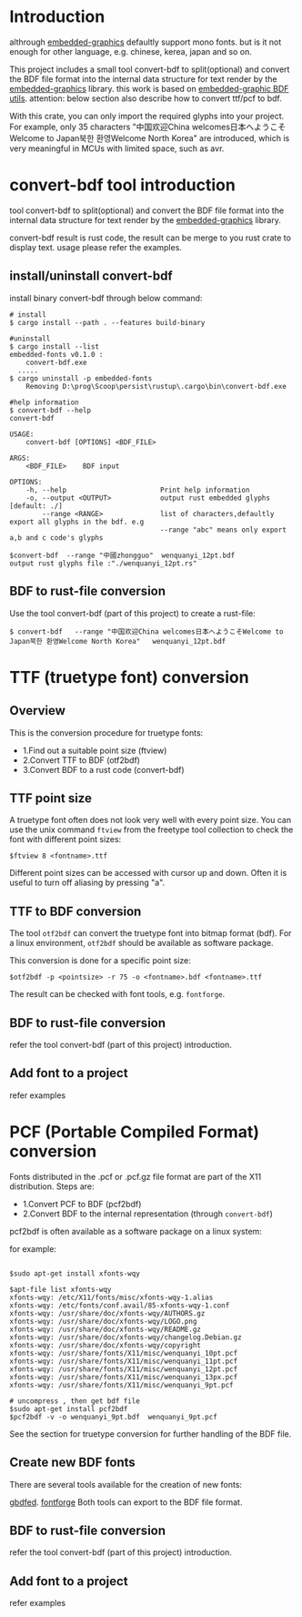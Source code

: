 # Introduction

althrough [embedded-graphics](https://github.com/embedded-graphics/embedded-graphics) defaultly support mono fonts. but is it not enough for other language, e.g. chinese, kerea, japan and so on.

This project includes a small tool convert-bdf to split(optional) and convert the BDF file format into the internal data structure for text render by the [embedded-graphics](https://github.com/embedded-graphics/embedded-graphics) library. this work is based on  [embedded-graphic BDF utils](https://github.com/embedded-graphics/bdf). attention: below section also describe how to convert ttf/pcf to bdf.

With this crate, you can only import the required glyphs into your project. For example, only 35 characters "中国欢迎China welcomes日本へようこそWelcome to Japan북한 환영Welcome North Korea" are introduced, which is very meaningful in MCUs with limited space, such as avr.

# convert-bdf tool introduction

tool convert-bdf to split(optional) and convert the BDF file format into the internal data structure for text render by the [embedded-graphics](https://github.com/embedded-graphics/embedded-graphics) library. 

convert-bdf result is rust code, the result can be merge to you rust crate to display text. usage please refer the examples.

## install/uninstall convert-bdf

install binary convert-bdf through below command:
```shell
# install
$ cargo install --path . --features build-binary

#uninstall
$ cargo install --list
embedded-fonts v0.1.0 :
    convert-bdf.exe
  .....
$ cargo uninstall -p embedded-fonts
    Removing D:\prog\Scoop\persist\rustup\.cargo\bin\convert-bdf.exe

#help information
$ convert-bdf --help
convert-bdf

USAGE:
    convert-bdf [OPTIONS] <BDF_FILE>

ARGS:
    <BDF_FILE>    BDF input

OPTIONS:
    -h, --help                       Print help information
    -o, --output <OUTPUT>            output rust embedded glyphs [default: ./]
        --range <RANGE>              list of characters,defaultly export all glyphs in the bdf. e.g
                                     --range "abc" means only export a,b and c code's glyphs

$convert-bdf  --range "中國zhongguo"  wenquanyi_12pt.bdf
output rust glyphs file :"./wenquanyi_12pt.rs"
```

## BDF to rust-file conversion
Use the tool convert-bdf (part of this project) to create a rust-file:
```shell
$ convert-bdf   --range "中国欢迎China welcomes日本へようこそWelcome to Japan북한 환영Welcome North Korea"   wenquanyi_12pt.bdf
```

# TTF (truetype font) conversion

## Overview
This is the conversion procedure for truetype fonts:

- 1.Find out a suitable point size (ftview)
- 2.Convert TTF to BDF (otf2bdf)
- 3.Convert BDF to a rust code (convert-bdf)

## TTF point size
A truetype font often does not look very well with every point size. You can use the unix command `ftview` from the freetype tool collection to check the font with different point sizes:
```shell
$ftview 8 <fontname>.ttf
```
Different point sizes can be accessed with cursor up and down. Often it is useful to turn off aliasing by pressing "a".

## TTF to BDF conversion
The tool `otf2bdf` can convert the truetype font into bitmap format (bdf). For a linux environment, `otf2bdf` should be available as software package.

This conversion is done for a specific point size:
```shell
$otf2bdf -p <pointsize> -r 75 -o <fontname>.bdf <fontname>.ttf
```
The result can be checked with font tools, e.g.  `fontforge`.

## BDF to rust-file conversion

refer the tool convert-bdf (part of this project) introduction.

## Add font to a project

refer examples

# PCF (Portable Compiled Format) conversion
Fonts distributed in the .pcf or .pcf.gz file format are part of the X11 distribution. Steps are:

- 1.Convert PCF to BDF (pcf2bdf)
- 2.Convert BDF to the internal representation (through `convert-bdf`)

pcf2bdf is often available as a software package on a linux system:

for example:

```shell

$sudo apt-get install xfonts-wqy

$apt-file list xfonts-wqy
xfonts-wqy: /etc/X11/fonts/misc/xfonts-wqy-1.alias
xfonts-wqy: /etc/fonts/conf.avail/85-xfonts-wqy-1.conf
xfonts-wqy: /usr/share/doc/xfonts-wqy/AUTHORS.gz
xfonts-wqy: /usr/share/doc/xfonts-wqy/LOGO.png
xfonts-wqy: /usr/share/doc/xfonts-wqy/README.gz
xfonts-wqy: /usr/share/doc/xfonts-wqy/changelog.Debian.gz
xfonts-wqy: /usr/share/doc/xfonts-wqy/copyright
xfonts-wqy: /usr/share/fonts/X11/misc/wenquanyi_10pt.pcf
xfonts-wqy: /usr/share/fonts/X11/misc/wenquanyi_11pt.pcf
xfonts-wqy: /usr/share/fonts/X11/misc/wenquanyi_12pt.pcf
xfonts-wqy: /usr/share/fonts/X11/misc/wenquanyi_13px.pcf
xfonts-wqy: /usr/share/fonts/X11/misc/wenquanyi_9pt.pcf

# uncompress , then get bdf file
$sudo apt-get install pcf2bdf
$pcf2bdf -v -o wenquanyi_9pt.bdf  wenquanyi_9pt.pcf 

```

See the section for truetype conversion for further handling of the BDF file.

## Create new BDF fonts
There are several tools available for the creation of new fonts:

[gbdfed](http://www.math.nmsu.edu/~mleisher/Software/gbdfed/).
[fontforge](http://fontforge.sourceforge.net/) Both tools can export to the BDF file format.

## BDF to rust-file conversion

refer the tool convert-bdf (part of this project) introduction.

## Add font to a project

refer examples
